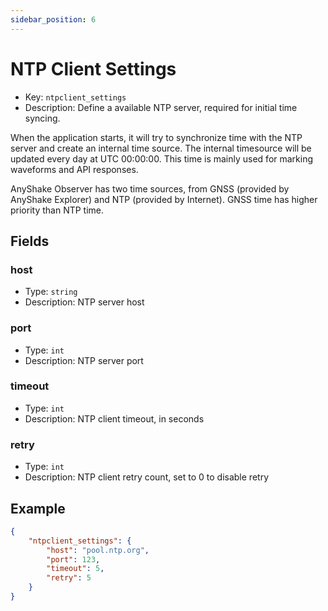 ```yaml
---
sidebar_position: 6
---
```


# NTP Client Settings

 - Key: `ntpclient_settings`
 - Description: Define a available NTP server, required for initial time syncing.

When the application starts, it will try to synchronize time with the NTP server and create an internal time source. The internal timesource will be updated every day at UTC 00:00:00. This time is mainly used for marking waveforms and API responses.

AnyShake Observer has two time sources, from GNSS (provided by AnyShake Explorer) and NTP (provided by Internet). GNSS time has higher priority than NTP time.

## Fields

### host

 - Type: `string`
 - Description: NTP server host

### port
    
 - Type: `int`
 - Description: NTP server port

### timeout

 - Type: `int`
 - Description: NTP client timeout, in seconds

### retry

 - Type: `int`
 - Description: NTP client retry count, set to 0 to disable retry

## Example

```json
{
    "ntpclient_settings": {
        "host": "pool.ntp.org",
        "port": 123,
        "timeout": 5,
        "retry": 5
    }
}
```
